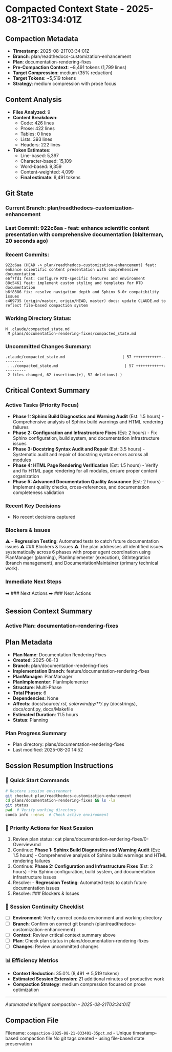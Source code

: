 # Compacted Context State - 2025-08-21T03:34:01Z

## Compaction Metadata
- **Timestamp**: 2025-08-21T03:34:01Z
- **Branch**: plan/readthedocs-customization-enhancement
- **Plan**: documentation-rendering-fixes
- **Pre-Compaction Context**: ~8,491 tokens (1,799 lines)
- **Target Compression**: medium (35% reduction)
- **Target Tokens**: ~5,519 tokens
- **Strategy**: medium compression with prose focus

## Content Analysis
- **Files Analyzed**: 9
- **Content Breakdown**: 
  - Code: 426 lines
  - Prose: 422 lines  
  - Tables: 0 lines
  - Lists: 393 lines
  - Headers: 222 lines
- **Token Estimates**:
  - Line-based: 5,397
  - Character-based: 15,109
  - Word-based: 9,359
  - Content-weighted: 4,099
  - **Final estimate**: 8,491 tokens

## Git State
### Current Branch: plan/readthedocs-customization-enhancement
### Last Commit: 922c6aa - feat: enhance scientific content presentation with comprehensive documentation (blalterman, 20 seconds ago)

### Recent Commits:
```
922c6aa (HEAD -> plan/readthedocs-customization-enhancement) feat: enhance scientific content presentation with comprehensive documentation
e6f7fd1 feat: configure RTD-specific features and environment
88c5461 feat: implement custom styling and templates for RTD documentation
b6f8386 fix: resolve navigation depth and Sphinx 6.0+ compatibility issues
c469735 (origin/master, origin/HEAD, master) docs: update CLAUDE.md to reflect file-based compaction system
```

### Working Directory Status:
```
M .claude/compacted_state.md
 M plans/documentation-rendering-fixes/compacted_state.md
```

### Uncommitted Changes Summary:
```
.claude/compacted_state.md                         | 57 ++++++++++++----------
 .../compacted_state.md                             | 57 ++++++++++++----------
 2 files changed, 62 insertions(+), 52 deletions(-)
```

## Critical Context Summary

### Active Tasks (Priority Focus)
- **Phase 1: Sphinx Build Diagnostics and Warning Audit** (Est: 1.5 hours) - Comprehensive analysis of Sphinx build warnings and HTML rendering failures
- **Phase 2: Configuration and Infrastructure Fixes** (Est: 2 hours) - Fix Sphinx configuration, build system, and documentation infrastructure issues
- **Phase 3: Docstring Syntax Audit and Repair** (Est: 3.5 hours) - Systematic audit and repair of docstring syntax errors across all modules
- **Phase 4: HTML Page Rendering Verification** (Est: 1.5 hours) - Verify and fix HTML page rendering for all modules, ensure proper content organization
- **Phase 5: Advanced Documentation Quality Assurance** (Est: 2 hours) - Implement quality checks, cross-references, and documentation completeness validation

### Recent Key Decisions
- No recent decisions captured

### Blockers & Issues
⚠️ - **Regression Testing**: Automated tests to catch future documentation issues
⚠️ ### Blockers & Issues
⚠️ The plan addresses all identified issues systematically across 6 phases with proper agent coordination using PlanManager (planning), PlanImplementer (execution), GitIntegration (branch management), and DocumentationMaintainer (primary technical work).

### Immediate Next Steps
➡️ ### Next Actions
➡️ ### Next Actions

## Session Context Summary

### Active Plan: documentation-rendering-fixes
## Plan Metadata
- **Plan Name**: Documentation Rendering Fixes
- **Created**: 2025-08-13
- **Branch**: plan/documentation-rendering-fixes
- **Implementation Branch**: feature/documentation-rendering-fixes
- **PlanManager**: PlanManager
- **PlanImplementer**: PlanImplementer
- **Structure**: Multi-Phase
- **Total Phases**: 6
- **Dependencies**: None
- **Affects**: docs/source/*.rst, solarwindpy/**/*.py (docstrings), docs/conf.py, docs/Makefile
- **Estimated Duration**: 11.5 hours
- **Status**: Planning


### Plan Progress Summary
- Plan directory: plans/documentation-rendering-fixes
- Last modified: 2025-08-20 14:52

## Session Resumption Instructions

### 🚀 Quick Start Commands
```bash
# Restore session environment
git checkout plan/readthedocs-customization-enhancement
cd plans/documentation-rendering-fixes && ls -la
git status
pwd  # Verify working directory
conda info --envs  # Check active environment
```

### 🎯 Priority Actions for Next Session
1. Review plan status: cat plans/documentation-rendering-fixes/0-Overview.md
2. Continue: **Phase 1: Sphinx Build Diagnostics and Warning Audit** (Est: 1.5 hours) - Comprehensive analysis of Sphinx build warnings and HTML rendering failures
3. Continue: **Phase 2: Configuration and Infrastructure Fixes** (Est: 2 hours) - Fix Sphinx configuration, build system, and documentation infrastructure issues
4. Resolve: - **Regression Testing**: Automated tests to catch future documentation issues
5. Resolve: ### Blockers & Issues

### 🔄 Session Continuity Checklist
- [ ] **Environment**: Verify correct conda environment and working directory
- [ ] **Branch**: Confirm on correct git branch (plan/readthedocs-customization-enhancement)
- [ ] **Context**: Review critical context summary above
- [ ] **Plan**: Check plan status in plans/documentation-rendering-fixes
- [ ] **Changes**: Review uncommitted changes

### 📊 Efficiency Metrics
- **Context Reduction**: 35.0% (8,491 → 5,519 tokens)
- **Estimated Session Extension**: 21 additional minutes of productive work
- **Compaction Strategy**: medium compression focused on prose optimization

---
*Automated intelligent compaction - 2025-08-21T03:34:01Z*

## Compaction File
Filename: `compaction-2025-08-21-033401-35pct.md` - Unique timestamp-based compaction file
No git tags created - using file-based state preservation
